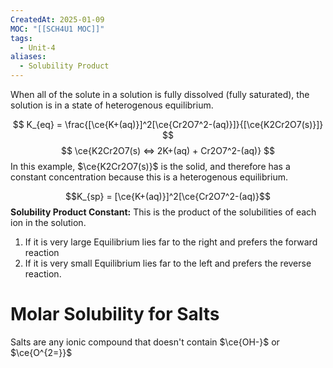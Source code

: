 ```yaml
---
CreatedAt: 2025-01-09
MOC: "[[SCH4U1 MOC]]"
tags:
  - Unit-4
aliases:
  - Solubility Product
---
```

When all of the solute in a solution is fully dissolved (fully saturated), the solution is in a state of heterogenous equilibrium. 

$$
K_{eq} = \frac{[\ce{K+(aq)}]^2[\ce{Cr2O7^2-(aq)}]}{[\ce{K2Cr2O7(s)}]}
$$
$$
\ce{K2Cr2O7(s) <=> 2K+(aq) + Cr2O7^2-(aq)}
$$In this example, $\ce{K2Cr2O7(s)}$ is the solid, and therefore has a constant concentration because this is a heterogenous equilibrium. 

$$K_{sp} = [\ce{K+(aq)}]^2[\ce{Cr2O7^2-(aq)}$$
**Solubility Product Constant:** This is the product of the solubilities of each ion in the solution.

1. If it is very large
   Equilibrium lies far to the right and prefers the forward reaction
2. If it is very small
   Equilibrium lies far to the left and prefers the reverse reaction.

# Molar Solubility for **Salts**
Salts are any ionic compound that doesn't contain $\ce{OH-}$ or $\ce{O^{2=}}$
